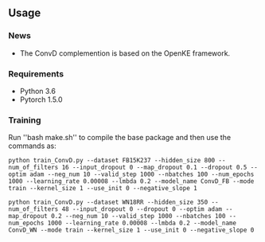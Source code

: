 ## Usage

### News

- The ConvD complemention is based on the OpenKE framework.

### Requirements

- Python 3.6
- Pytorch 1.5.0 

### Training

 Run ''bash make.sh'' to compile the base package and then use the commands as:

	python train_ConvD.py --dataset FB15K237 --hidden_size 800 --num_of_filters 16 --input_dropout 0 --map_dropout 0.1 --dropout 0.5 --optim adam --neg_num 10 --valid_step 1000 --nbatches 100 --num_epochs 1000 --learning_rate 0.00008 --lmbda 0.2 --model_name ConvD_FB --mode train --kernel_size 1 --use_init 0 --negative_slope 1
	
	python train_ConvD.py --dataset WN18RR --hidden_size 350 --num_of_filters 48 --input_dropout 0 --dropout 0 --optim adam --map_dropout 0.2 --neg_num 10 --valid_step 1000 --nbatches 100 --num_epochs 1000 --learning_rate 0.00008 --lmbda 0.2 --model_name ConvD_WN --mode train --kernel_size 1 --use_init 0 --negative_slope 0